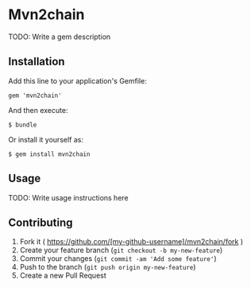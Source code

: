 # Mvn2chain

TODO: Write a gem description

## Installation

Add this line to your application's Gemfile:

    gem 'mvn2chain'

And then execute:

    $ bundle

Or install it yourself as:

    $ gem install mvn2chain

## Usage

TODO: Write usage instructions here

## Contributing

1. Fork it ( https://github.com/[my-github-username]/mvn2chain/fork )
2. Create your feature branch (`git checkout -b my-new-feature`)
3. Commit your changes (`git commit -am 'Add some feature'`)
4. Push to the branch (`git push origin my-new-feature`)
5. Create a new Pull Request
